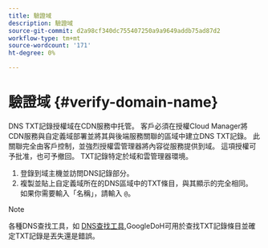 ```yaml
---
title: 驗證域
description: 驗證域
source-git-commit: d2a98cf340dc755407250a9a9649addb75ad87d2
workflow-type: tm+mt
source-wordcount: '171'
ht-degree: 0%

---
```



# 驗證域 {#verify-domain-name}

DNS TXT記錄授權域在CDN服務中托管。 客戶必須在授權Cloud Manager將CDN服務與自定義域部署並將其與後端服務關聯的區域中建立DNS TXT記錄。 此關聯完全由客戶控制，並強烈授權雲管理器將內容從服務提供到域。 這項授權可予批准，也可予撤回。 TXT記錄特定於域和雲管理器環境。

1. 登錄到域主機並訪問DNS記錄部分。
1. 複製並貼上自定義域所在的DNS區域中的TXT條目，與其顯示的完全相同。 如果你需要輸入「名稱」，請輸入 `@`。

>[!NOTE]
>各種DNS查找工具，如 [DNS查找工具](https://www.ultratools.com/tools/dnsLookup),GoogleDoH可用於查找TXT記錄條目並確定TXT記錄是丟失還是錯誤。
